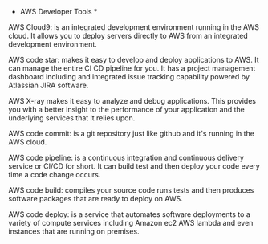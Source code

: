 * AWS Developer Tools *

AWS Cloud9: is an integrated development environment running in the AWS cloud.
It allows you to deploy servers directly to AWS from an integrated development environment.

AWS code star: makes it easy to develop and deploy applications to AWS. 
It can manage the entire CI CD pipeline for you.
It has a project management dashboard including and integrated issue tracking
capability powered by Atlassian JIRA software. 

AWS X-ray makes it easy to analyze and debug applications. This provides you with
a better insight to the performance of your application and the underlying services that it relies upon.

AWS code commit: is a git repository just like github and it's running in the AWS cloud. 

AWS code pipeline: is a continuous integration and continuous delivery service or CI/CD for short. 
It can build test and then deploy your code every time a code change occurs. 

AWS code build: compiles your source code runs tests and then produces software packages that are ready to deploy on AWS.

AWS code deploy: is a service that automates software deployments to a variety of 
compute services including Amazon ec2 AWS lambda and even instances that are running 
on premises. 






